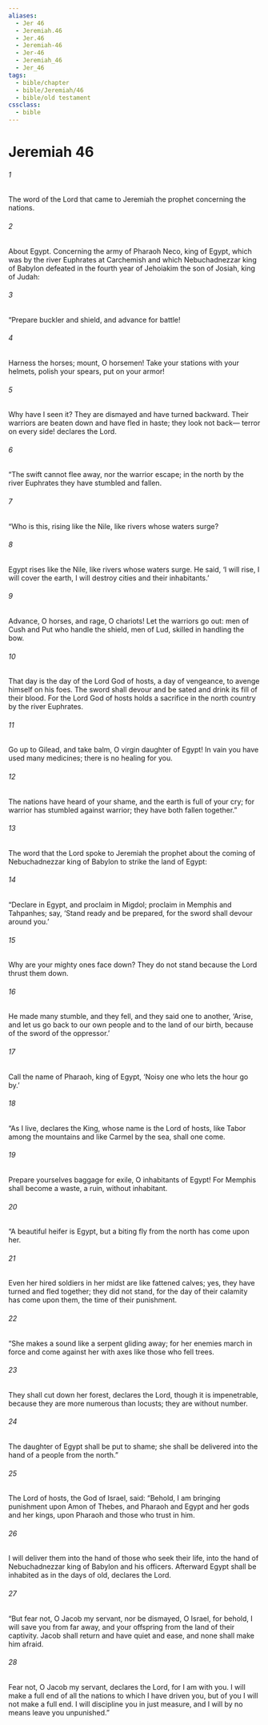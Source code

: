 ```yaml
---
aliases:
  - Jer 46
  - Jeremiah.46
  - Jer.46
  - Jeremiah-46
  - Jer-46
  - Jeremiah_46
  - Jer_46
tags:
  - bible/chapter
  - bible/Jeremiah/46
  - bible/old testament
cssclass:
  - bible
---
```


# Jeremiah 46

###### 1
The word of the Lord that came to Jeremiah the prophet concerning the nations.
###### 2
About Egypt. Concerning the army of Pharaoh Neco, king of Egypt, which was by the river Euphrates at Carchemish and which Nebuchadnezzar king of Babylon defeated in the fourth year of Jehoiakim the son of Josiah, king of Judah:
###### 3
“Prepare buckler and shield, and advance for battle!
###### 4
Harness the horses; mount, O horsemen! Take your stations with your helmets, polish your spears, put on your armor!
###### 5
Why have I seen it? They are dismayed and have turned backward. Their warriors are beaten down and have fled in haste; they look not back— terror on every side! declares the Lord.
###### 6
“The swift cannot flee away, nor the warrior escape; in the north by the river Euphrates they have stumbled and fallen.
###### 7
“Who is this, rising like the Nile, like rivers whose waters surge?
###### 8
Egypt rises like the Nile, like rivers whose waters surge. He said, ‘I will rise, I will cover the earth, I will destroy cities and their inhabitants.’
###### 9
Advance, O horses, and rage, O chariots! Let the warriors go out: men of Cush and Put who handle the shield, men of Lud, skilled in handling the bow.
###### 10
That day is the day of the Lord God of hosts, a day of vengeance, to avenge himself on his foes. The sword shall devour and be sated and drink its fill of their blood. For the Lord God of hosts holds a sacrifice in the north country by the river Euphrates.
###### 11
Go up to Gilead, and take balm, O virgin daughter of Egypt! In vain you have used many medicines; there is no healing for you.
###### 12
The nations have heard of your shame, and the earth is full of your cry; for warrior has stumbled against warrior; they have both fallen together.”
###### 13
The word that the Lord spoke to Jeremiah the prophet about the coming of Nebuchadnezzar king of Babylon to strike the land of Egypt:
###### 14
“Declare in Egypt, and proclaim in Migdol; proclaim in Memphis and Tahpanhes; say, ‘Stand ready and be prepared, for the sword shall devour around you.’
###### 15
Why are your mighty ones face down? They do not stand because the Lord thrust them down.
###### 16
He made many stumble, and they fell, and they said one to another, ‘Arise, and let us go back to our own people and to the land of our birth, because of the sword of the oppressor.’
###### 17
Call the name of Pharaoh, king of Egypt, ‘Noisy one who lets the hour go by.’
###### 18
“As I live, declares the King, whose name is the Lord of hosts, like Tabor among the mountains and like Carmel by the sea, shall one come.
###### 19
Prepare yourselves baggage for exile, O inhabitants of Egypt! For Memphis shall become a waste, a ruin, without inhabitant.
###### 20
“A beautiful heifer is Egypt, but a biting fly from the north has come upon her.
###### 21
Even her hired soldiers in her midst are like fattened calves; yes, they have turned and fled together; they did not stand, for the day of their calamity has come upon them, the time of their punishment.
###### 22
“She makes a sound like a serpent gliding away; for her enemies march in force and come against her with axes like those who fell trees.
###### 23
They shall cut down her forest, declares the Lord, though it is impenetrable, because they are more numerous than locusts; they are without number.
###### 24
The daughter of Egypt shall be put to shame; she shall be delivered into the hand of a people from the north.”
###### 25
The Lord of hosts, the God of Israel, said: “Behold, I am bringing punishment upon Amon of Thebes, and Pharaoh and Egypt and her gods and her kings, upon Pharaoh and those who trust in him.
###### 26
I will deliver them into the hand of those who seek their life, into the hand of Nebuchadnezzar king of Babylon and his officers. Afterward Egypt shall be inhabited as in the days of old, declares the Lord.
###### 27
“But fear not, O Jacob my servant, nor be dismayed, O Israel, for behold, I will save you from far away, and your offspring from the land of their captivity. Jacob shall return and have quiet and ease, and none shall make him afraid.
###### 28
Fear not, O Jacob my servant, declares the Lord, for I am with you. I will make a full end of all the nations to which I have driven you, but of you I will not make a full end. I will discipline you in just measure, and I will by no means leave you unpunished.”



